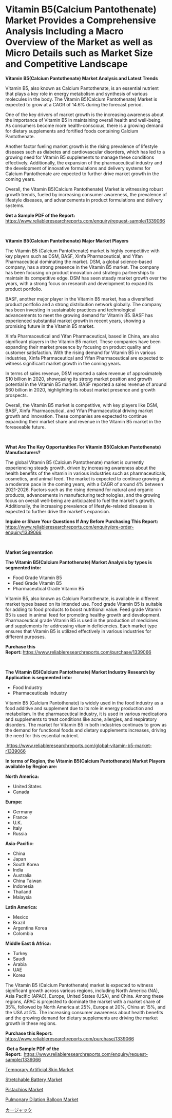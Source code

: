<p><h1>Vitamin B5(Calcium Pantothenate) Market Provides a Comprehensive Analysis Including a Macro Overview of the Market as well as Micro Details such as Market Size and Competitive Landscape</h1></p><p><strong>Vitamin B5(Calcium Pantothenate) Market Analysis and Latest Trends</strong></p>
<p><p>Vitamin B5, also known as Calcium Pantothenate, is an essential nutrient that plays a key role in energy metabolism and synthesis of various molecules in the body. The Vitamin B5(Calcium Pantothenate) Market is expected to grow at a CAGR of 14.6% during the forecast period. </p><p>One of the key drivers of market growth is the increasing awareness about the importance of Vitamin B5 in maintaining overall health and well-being. As consumers become more health-conscious, there is a growing demand for dietary supplements and fortified foods containing Calcium Pantothenate. </p><p>Another factor fueling market growth is the rising prevalence of lifestyle diseases such as diabetes and cardiovascular disorders, which has led to a growing need for Vitamin B5 supplements to manage these conditions effectively. Additionally, the expansion of the pharmaceutical industry and the development of innovative formulations and delivery systems for Calcium Pantothenate are expected to further drive market growth in the coming years.</p><p>Overall, the Vitamin B5(Calcium Pantothenate) Market is witnessing robust growth trends, fueled by increasing consumer awareness, the prevalence of lifestyle diseases, and advancements in product formulations and delivery systems.</p></p>
<p><strong>Get a Sample PDF of the Report:&nbsp;</strong> <a href="https://www.reliableresearchreports.com/enquiry/request-sample/1339066">https://www.reliableresearchreports.com/enquiry/request-sample/1339066</a></p>
<p>&nbsp;</p>
<p><strong>Vitamin B5(Calcium Pantothenate) Major Market Players</strong></p>
<p><p>The Vitamin B5 (Calcium Pantothenate) market is highly competitive with key players such as DSM, BASF, Xinfa Pharmaceutical, and Yifan Pharmaceutical dominating the market. DSM, a global science-based company, has a strong presence in the Vitamin B5 market. The company has been focusing on product innovation and strategic partnerships to maintain its competitive edge. DSM has seen steady market growth over the years, with a strong focus on research and development to expand its product portfolio.</p><p>BASF, another major player in the Vitamin B5 market, has a diversified product portfolio and a strong distribution network globally. The company has been investing in sustainable practices and technological advancements to meet the growing demand for Vitamin B5. BASF has experienced substantial market growth in recent years, showing a promising future in the Vitamin B5 market.</p><p>Xinfa Pharmaceutical and Yifan Pharmaceutical, based in China, are also significant players in the Vitamin B5 market. These companies have been expanding their market presence by focusing on product quality and customer satisfaction. With the rising demand for Vitamin B5 in various industries, Xinfa Pharmaceutical and Yifan Pharmaceutical are expected to witness significant market growth in the coming years.</p><p>In terms of sales revenue, DSM reported a sales revenue of approximately $10 billion in 2020, showcasing its strong market position and growth potential in the Vitamin B5 market. BASF reported a sales revenue of around $60 billion in 2020, highlighting its robust market presence and growth prospects.</p><p>Overall, the Vitamin B5 market is competitive, with key players like DSM, BASF, Xinfa Pharmaceutical, and Yifan Pharmaceutical driving market growth and innovation. These companies are expected to continue expanding their market share and revenue in the Vitamin B5 market in the foreseeable future.</p></p>
<p>&nbsp;</p>
<p><strong>What Are The Key Opportunities For Vitamin B5(Calcium Pantothenate) Manufacturers?</strong></p>
<p><p>The global Vitamin B5 (Calcium Pantothenate) market is currently experiencing steady growth, driven by increasing awareness about the health benefits of the vitamin in various industries such as pharmaceuticals, cosmetics, and animal feed. The market is expected to continue growing at a moderate pace in the coming years, with a CAGR of around 4% between 2021-2026. Factors such as the rising demand for natural and organic products, advancements in manufacturing technologies, and the growing focus on overall well-being are anticipated to fuel the market's growth. Additionally, the increasing prevalence of lifestyle-related diseases is expected to further drive the market's expansion.</p></p>
<p><strong>Inquire or Share Your Questions If Any Before Purchasing This Report:</strong> <a href="https://www.reliableresearchreports.com/enquiry/pre-order-enquiry/1339066">https://www.reliableresearchreports.com/enquiry/pre-order-enquiry/1339066</a></p>
<p>&nbsp;</p>
<p><strong>Market Segmentation</strong></p>
<p><strong>The Vitamin B5(Calcium Pantothenate) Market Analysis by types is segmented into:</strong></p>
<p><ul><li>Food Grade Vitamin B5</li><li>Feed Grade Vitamin B5</li><li>Pharmaceutical Grade Vitamin B5</li></ul></p>
<p><p>Vitamin B5, also known as Calcium Pantothenate, is available in different market types based on its intended use. Food grade Vitamin B5 is suitable for adding to food products to boost nutritional value. Feed grade Vitamin B5 is used in animal feed for promoting healthy growth and development. Pharmaceutical grade Vitamin B5 is used in the production of medicines and supplements for addressing vitamin deficiencies. Each market type ensures that Vitamin B5 is utilized effectively in various industries for different purposes.</p></p>
<p><strong>Purchase this Report:&nbsp;</strong><a href="https://www.reliableresearchreports.com/purchase/1339066">https://www.reliableresearchreports.com/purchase/1339066</a></p>
<p>&nbsp;</p>
<p><strong>The Vitamin B5(Calcium Pantothenate) Market Industry Research by Application is segmented into:</strong></p>
<p><ul><li>Food Industry</li><li>Pharmaceuticals Industry</li></ul></p>
<p><p>Vitamin B5 (Calcium Pantothenate) is widely used in the food industry as a food additive and supplement due to its role in energy production and metabolism. In the pharmaceutical industry, it is used in various medications and supplements to treat conditions like acne, allergies, and respiratory disorders. The market for Vitamin B5 in both industries continues to grow as the demand for functional foods and dietary supplements increases, driving the need for this essential nutrient.</p></p>
<p><a href="https://www.reliableresearchreports.com/global-vitamin-b5-market-r1339066">&nbsp;https://www.reliableresearchreports.com/global-vitamin-b5-market-r1339066</a></p>
<p><strong>In terms of Region, the Vitamin B5(Calcium Pantothenate) Market Players available by Region are:</strong></p>
<p>
    <p> <strong> North America: </strong>
        <ul>
            <li>United States</li>
            <li>Canada</li>
        </ul>
        </p> 
    <p> <strong> Europe: </strong>
        <ul>
            <li>Germany</li>
            <li>France</li>
            <li>U.K.</li>
            <li>Italy</li>
            <li>Russia</li>
        </ul>
        </p> 
    <p> <strong> Asia-Pacific: </strong>
        <ul>
            <li>China</li>
            <li>Japan</li>
            <li>South Korea</li>
            <li>India</li>
            <li>Australia</li>
            <li>China Taiwan</li>
            <li>Indonesia</li>
            <li>Thailand</li>
            <li>Malaysia</li>
        </ul>
        </p> 
    <p> <strong> Latin America: </strong>
        <ul>
            <li>Mexico</li>
            <li>Brazil</li>
            <li>Argentina Korea</li>
            <li>Colombia</li>
        </ul>
        </p> 
    <p> <strong> Middle East & Africa: </strong>
        <ul>
            <li>Turkey</li>
            <li>Saudi</li>
            <li>Arabia</li>
            <li>UAE</li>
            <li>Korea</li>
        </ul>
    </p>
    </p>
<p><p>The Vitamin B5 (Calcium Pantothenate) market is expected to witness significant growth across various regions, including North America (NA), Asia Pacific (APAC), Europe, United States (USA), and China. Among these regions, APAC is projected to dominate the market with a market share of 35%, followed by North America at 25%, Europe at 20%, China at 15%, and the USA at 5%. The increasing consumer awareness about health benefits and the growing demand for dietary supplements are driving the market growth in these regions.</p></p>
<p><strong>Purchase this Report: </strong><a href="https://www.reliableresearchreports.com/purchase/1339066">https://www.reliableresearchreports.com/purchase/1339066</a></p>
<p>&nbsp;<strong>Get a Sample PDF of the Report:&nbsp;&nbsp;</strong><a href="https://www.reliableresearchreports.com/enquiry/request-sample/1339066">https://www.reliableresearchreports.com/enquiry/request-sample/1339066</a></p>
<p><strong></strong></p>
<p><p><a href="https://github.com/FredaSauer/Market-Research-Report-List-1/blob/main/temporary-artificial-skin-market.md">Temporary Artificial Skin Market</a></p><p><a href="https://www.linkedin.com/pulse/strategic-insights-global-stretchable-battery-market-trends-cxcre?trackingId=mLWvVF%2FyRB6W3Dj5mn8RRg%3D%3D">Stretchable Battery Market</a></p><p><a href="https://www.linkedin.com/pulse/pistachios-market-research-report-includes-analysis-size-share-r0rjf?trackingId=KDZjrAehQricUBiceiMv%2Fg%3D%3D">Pistachios Market</a></p><p><a href="https://github.com/kishanagarner91/Market-Research-Report-List-1/blob/main/pulmonary-dilation-balloon-market.md">Pulmonary Dilation Balloon Market</a></p><p><a href="https://medium.com/@skylarreilly36/%E3%82%AB%E3%83%BC%E3%82%B8%E3%83%A3%E3%83%83%E3%82%AF%E3%82%B9%E5%B8%82%E5%A0%B4%E3%81%AE%E3%82%B5%E3%82%A4%E3%82%BA-%E6%88%90%E9%95%B7-%E3%81%8A%E3%82%88%E3%81%B3%E5%B8%82%E5%A0%B4%E3%82%BB%E3%82%B0%E3%83%A1%E3%83%B3%E3%83%86%E3%83%BC%E3%82%B7%E3%83%A7%E3%83%B3%E3%81%8A%E3%82%88%E3%81%B3%E5%9C%B0%E5%9F%9F%E5%88%A5%E3%81%AE%E6%B4%9E%E5%AF%9F%E3%81%AB%E3%82%88%E3%82%8B%E7%94%A3%E6%A5%AD%E5%88%86%E6%9E%90-2031%E5%B9%B4%E3%81%BE%E3%81%A7%E3%81%AE%E4%BA%88%E6%B8%AC-fdac029dce58">カージャック</a></p></p>
